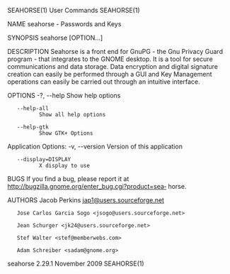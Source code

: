 SEAHORSE(1)                                  User Commands                                 SEAHORSE(1)

NAME
       seahorse - Passwords and Keys

SYNOPSIS
       seahorse [OPTION...]

DESCRIPTION
       Seahorse  is  a  front  end  for GnuPG - the Gnu Privacy Guard program - that integrates to the
       GNOME desktop. It is a tool for secure communications and data storage.   Data  encryption  and
       digital signature creation can easily be performed through a GUI and Key  Management operations
       can easily be carried out through an intuitive interface.

OPTIONS
       -?, --help
              Show help options

       --help-all
              Show all help options

       --help-gtk
              Show GTK+ Options

   Application Options:
       -v, --version
              Version of this application

       --display=DISPLAY
              X display to use

BUGS
       If you find a bug, please  report  it  at  http://bugzilla.gnome.org/enter_bug.cgi?product=sea‐
       horse.

AUTHORS
       Jacob Perkins <jap1@users.sourceforge.net>

       Jose Carlos Garcia Sogo <jsogo@users.sourceforge.net>

       Jean Schurger <jk24@users.sourceforge.net>

       Stef Walter <stef@memberwebs.com>

       Adam Schreiber <sadam@gnome.org>

seahorse 2.29.1                              November 2009                                 SEAHORSE(1)
